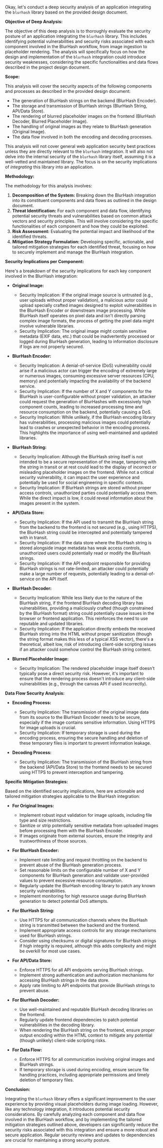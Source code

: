 Okay, let's conduct a deep security analysis of an application integrating the `blurhash` library based on the provided design document.

**Objective of Deep Analysis:**

The objective of this deep analysis is to thoroughly evaluate the security posture of an application integrating the `blurhash` library. This includes identifying potential vulnerabilities and security risks associated with each component involved in the BlurHash workflow, from image ingestion to placeholder rendering. The analysis will specifically focus on how the design and implementation of the `blurhash` integration could introduce security weaknesses, considering the specific functionalities and data flows described in the project design document.

**Scope:**

This analysis will cover the security aspects of the following components and processes as described in the provided design document:

*   The generation of BlurHash strings on the backend (BlurHash Encoder).
*   The storage and transmission of BlurHash strings (BlurHash String, API/Data Store).
*   The rendering of blurred placeholder images on the frontend (BlurHash Decoder, Blurred Placeholder Image).
*   The handling of original images as they relate to BlurHash generation (Original Image).
*   The data flow involved in both the encoding and decoding processes.

This analysis will not cover general web application security best practices unless they are directly relevant to the `blurhash` integration. It will also not delve into the internal security of the `blurhash` library itself, assuming it is a well-vetted and maintained library. The focus is on the security implications of *integrating* this library into an application.

**Methodology:**

The methodology for this analysis involves:

1. **Decomposition of the System:** Breaking down the BlurHash integration into its constituent components and data flows as outlined in the design document.
2. **Threat Identification:**  For each component and data flow, identifying potential security threats and vulnerabilities based on common attack vectors and security principles. This will involve considering the specific functionalities of each component and how they could be exploited.
3. **Risk Assessment:** Evaluating the potential impact and likelihood of the identified threats.
4. **Mitigation Strategy Formulation:** Developing specific, actionable, and tailored mitigation strategies for each identified threat, focusing on how to securely implement and manage the BlurHash integration.

**Security Implications per Component:**

Here's a breakdown of the security implications for each key component involved in the BlurHash integration:

*   **Original Image:**
    *   Security Implication: If the original image source is untrusted (e.g., user uploads without proper validation), a malicious actor could upload specially crafted images designed to exploit vulnerabilities in the BlurHash Encoder or downstream image processing. While BlurHash itself operates on pixel data and isn't directly parsing complex image formats, the process of getting the pixel data might involve vulnerable libraries.
    *   Security Implication: The original image might contain sensitive metadata (EXIF data, etc.) that could be inadvertently processed or logged during BlurHash generation, leading to information disclosure if logs are not properly secured.

*   **BlurHash Encoder:**
    *   Security Implication:  A denial-of-service (DoS) vulnerability could arise if a malicious actor can trigger the encoding of extremely large or numerous images, consuming excessive server resources (CPU, memory) and potentially impacting the availability of the backend service.
    *   Security Implication: If the number of X and Y components for the BlurHash is user-configurable without proper validation, an attacker could request the generation of BlurHashes with excessively high component counts, leading to increased processing time and resource consumption on the backend, potentially causing a DoS.
    *   Security Implication:  While unlikely, if the BlurHash encoding library has vulnerabilities, processing malicious images could potentially lead to crashes or unexpected behavior in the encoding process. This highlights the importance of using well-maintained and updated libraries.

*   **BlurHash String:**
    *   Security Implication: Although the BlurHash string itself is not intended to be a secure representation of the image, tampering with the string in transit or at rest could lead to the display of incorrect or misleading placeholder images on the frontend. While not a critical security vulnerability, it can impact the user experience and potentially be used for social engineering in specific contexts.
    *   Security Implication: If BlurHash strings are stored without proper access controls, unauthorized parties could potentially access them. While the direct impact is low, it could reveal information about the images present in the system.

*   **API/Data Store:**
    *   Security Implication:  If the API used to transmit the BlurHash string from the backend to the frontend is not secured (e.g., using HTTPS), the BlurHash string could be intercepted and potentially tampered with in transit.
    *   Security Implication: If the data store where the BlurHash string is stored alongside image metadata has weak access controls, unauthorized users could potentially read or modify the BlurHash strings.
    *   Security Implication:  If the API endpoint responsible for providing BlurHash strings is not rate-limited, an attacker could potentially make a large number of requests, potentially leading to a denial-of-service on the API itself.

*   **BlurHash Decoder:**
    *   Security Implication: While less likely due to the nature of the BlurHash string, if the frontend BlurHash decoding library has vulnerabilities, providing a maliciously crafted (though constrained by the BlurHash format) string could potentially cause issues in the browser or frontend application. This reinforces the need to use reputable and updated libraries.
    *   Security Implication: If the application directly embeds the received BlurHash string into the HTML without proper sanitization (though the string format makes this less of a typical XSS vector), there's a theoretical, albeit low, risk of introducing client-side scripting issues if an attacker could somehow control the BlurHash string content.

*   **Blurred Placeholder Image:**
    *   Security Implication:  The rendered placeholder image itself doesn't typically pose a direct security risk. However, it's important to ensure that the rendering process doesn't introduce any client-side vulnerabilities (e.g., through the canvas API if used incorrectly).

**Data Flow Security Analysis:**

*   **Encoding Process:**
    *   Security Implication: The transmission of the original image data from its source to the BlurHash Encoder needs to be secure, especially if the image contains sensitive information. Using HTTPS for image uploads is crucial.
    *   Security Implication:  If temporary storage is used during the encoding process, ensuring the secure handling and deletion of these temporary files is important to prevent information leakage.

*   **Decoding Process:**
    *   Security Implication: The transmission of the BlurHash string from the backend (API/Data Store) to the frontend needs to be secured using HTTPS to prevent interception and tampering.

**Specific Mitigation Strategies:**

Based on the identified security implications, here are actionable and tailored mitigation strategies applicable to the BlurHash integration:

*   **For Original Images:**
    *   Implement robust input validation for image uploads, including file type and size restrictions.
    *   Sanitize or strip potentially sensitive metadata from uploaded images before processing them with the BlurHash Encoder.
    *   If images originate from external sources, ensure the integrity and trustworthiness of those sources.

*   **For BlurHash Encoder:**
    *   Implement rate limiting and request throttling on the backend to prevent abuse of the BlurHash generation process.
    *   Set reasonable limits on the configurable number of X and Y components for BlurHash generation and validate user-provided values to prevent excessive resource consumption.
    *   Regularly update the BlurHash encoding library to patch any known security vulnerabilities.
    *   Implement monitoring for high resource usage during BlurHash generation to detect potential DoS attempts.

*   **For BlurHash String:**
    *   Use HTTPS for all communication channels where the BlurHash string is transmitted between the backend and the frontend.
    *   Implement appropriate access controls for any storage mechanisms used for BlurHash strings.
    *   Consider using checksums or digital signatures for BlurHash strings if high integrity is required, although this adds complexity and might be overkill for most use cases.

*   **For API/Data Store:**
    *   Enforce HTTPS for all API endpoints serving BlurHash strings.
    *   Implement strong authentication and authorization mechanisms for accessing BlurHash strings in the data store.
    *   Apply rate limiting to API endpoints that provide BlurHash strings to prevent abuse.

*   **For BlurHash Decoder:**
    *   Use well-maintained and reputable BlurHash decoding libraries on the frontend.
    *   Regularly update frontend dependencies to patch potential vulnerabilities in the decoding library.
    *   When rendering the BlurHash string on the frontend, ensure proper output encoding within the HTML context to mitigate any potential (though unlikely) client-side scripting risks.

*   **For Data Flow:**
    *   Enforce HTTPS for all communication involving original images and BlurHash strings.
    *   If temporary storage is used during encoding, ensure secure file handling practices, including appropriate permissions and timely deletion of temporary files.

**Conclusion:**

Integrating the `blurhash` library offers a significant improvement to the user experience by providing visual placeholders during image loading. However, like any technology integration, it introduces potential security considerations. By carefully analyzing each component and data flow involved in the BlurHash workflow, and by implementing the tailored mitigation strategies outlined above, developers can significantly reduce the security risks associated with this integration and ensure a more robust and secure application. Regular security reviews and updates to dependencies are crucial for maintaining a strong security posture.

